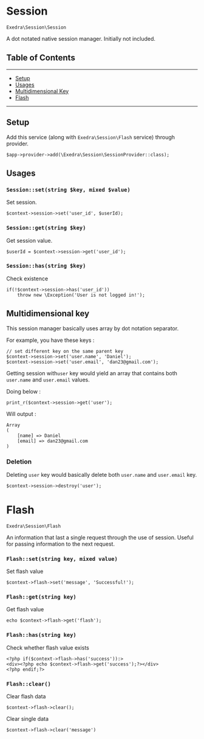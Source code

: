 # Session
`Exedra\Session\Session`

A dot notated native session manager. Initially not included.

## Table of Contents
---
- [Setup](#setup)
- [Usages](#usages)
- [Multidimensional Key](#multidimensional-key)
- [Flash](#flash)

---

## Setup

Add this service (along with ```Exedra\Session\Flash``` service) through provider.
```
$app->provider->add(\Exedra\Session\SessionProvider::class);
```

## Usages
### `Session::set(string $key, mixed $value)`
Set session.
```
$context->session->set('user_id', $userId);
```

### `Session::get(string $key)`
Get session value.
```
$userId = $context->session->get('user_id');
```

### `Session::has(string $key)`
Check existence
```
if(!$context->session->has('user_id'))
    throw new \Exception('User is not logged in!');
```

## Multidimensional key
This session manager basically uses array by dot notation separator.

For example, you have these keys :
```
// set different key on the same parent key
$context->session->set('user.name', 'Daniel');
$context->session->set('user.email', 'dan23@gmail.com');
```

Getting session with```user``` key would yield an array that contains both ```user.name``` and `user.email` values.

Doing below :
```
print_r($context->session->get('user');
```
Will output :
```
Array
(
    [name] => Daniel
    [email] => dan23@gmail.com
)
```
### Deletion
Deleting ```user``` key would basically delete both `user.name` and `user.email` key.
```
$context->session->destroy('user');
```

# Flash
`Exedra\Session\Flash`

An information that last a single request through the use of session. Useful for passing information to the next request.

### `Flash::set(string key, mixed value)`

Set flash value

```
$context->flash->set('message', 'Successful!');
```

### `Flash::get(string key)`

Get flash value

```
echo $context->flash->get('flash');
```

### `Flash::has(string key)`

Check whether flash value exists

```
<?php if($context->flash->has('success')):>
<div><?php echo $context->flash->get('success');?></div>
<?php endif;?>
```

### `Flash::clear()`

Clear flash data

```
$context->flash->clear();
```

Clear single data
```
$context->flash->clear('message')
```